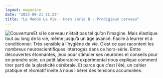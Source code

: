 ```yaml
---
layout: magazine
date: "2023-09-21 21:23"
title: "Le Monde La Vie - Hors série 8 - Prodigieux cerveau"
---
```

![Couverture](/img/le-monde-la-vie-hors-serie-8-prodigieux-cerveau.jpg)Et si le cerveau n’était pas tel qu’on l’imagine. Mais élastique tout au long de la vie, même jusqu’à un âge avancé. Facile à leurrer et à conditionner. Très sensible à l’hygiène de vie. C’est ce que racontent les nombreux neuroscientifiques interrogés dans ce hors-série. Entre découvertes étonnantes, jeux pour stimuler ses neurones et conseils pour en prendre soin, un petit laboratoire expérimental nous explique comment tirer parti de la plasticité cérébrale. Et parce que c’est l’été, un cahier pratique et récréatif invite à nous libérer des tensions accumulées. 